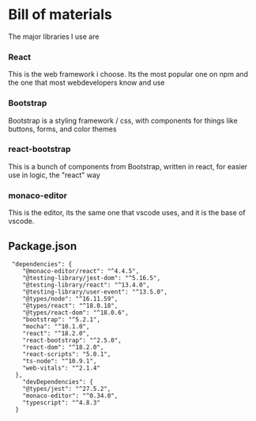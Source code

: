 # Bill of materials

The major libraries I use are
### React
This is the web framework i choose. Its the most popular one on npm and the one that most webdevelopers know and use
### Bootstrap
Bootstrap is a styling framework / css, with components for things like buttons, forms, and color themes
### react-bootstrap
This is a bunch of components from Bootstrap, written in react, for easier use in logic, the "react" way
### monaco-editor
This is the editor, its the same one that vscode uses, and it is the base of vscode.

## Package.json
```
 "dependencies": {
    "@monaco-editor/react": "^4.4.5",
    "@testing-library/jest-dom": "^5.16.5",
    "@testing-library/react": "^13.4.0",
    "@testing-library/user-event": "^13.5.0",
    "@types/node": "^16.11.59",
    "@types/react": "^18.0.18",
    "@types/react-dom": "^18.0.6",
    "bootstrap": "^5.2.1",
    "mocha": "^10.1.0",
    "react": "^18.2.0",
    "react-bootstrap": "^2.5.0",
    "react-dom": "^18.2.0",
    "react-scripts": "5.0.1",
    "ts-node": "^10.9.1",
    "web-vitals": "^2.1.4"
  },
    "devDependencies": {
    "@types/jest": "^27.5.2",
    "monaco-editor": "^0.34.0",
    "typescript": "^4.8.3"
  }
```